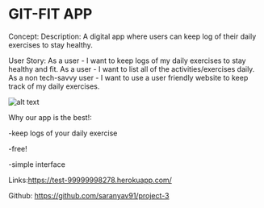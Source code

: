 # GIT-FIT APP 

Concept: 
Description: A digital app where users can keep log of their daily exercises to stay healthy.

User Story: 
As a user - I want to keep logs of my daily exercises to stay healthy and fit. 
As a user - I want to list all of the activities/exercises daily. 
As a non tech-savvy user - I want to use a user friendly website to keep track of my daily exercises.

![alt text](https://ibb.co/z7vpYnS)

Why our app is the best!:

-keep logs of your daily exercise 

-free!

-simple interface

Links:https://test-99999998278.herokuapp.com/

Github: https://github.com/saranyav91/project-3

